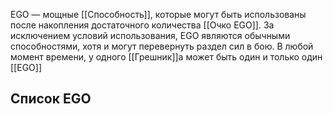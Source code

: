 EGO — мощные [[Способность]], которые могут быть использованы после накопления достаточного количества [[Очко EGO]]. За исключением условий использования, EGO являются обычными способностями, хотя и могут перевернуть раздел сил в бою. В любой момент времени, у одного [[Грешник]]а может быть один и только один [[EGO]]

## Список EGO

